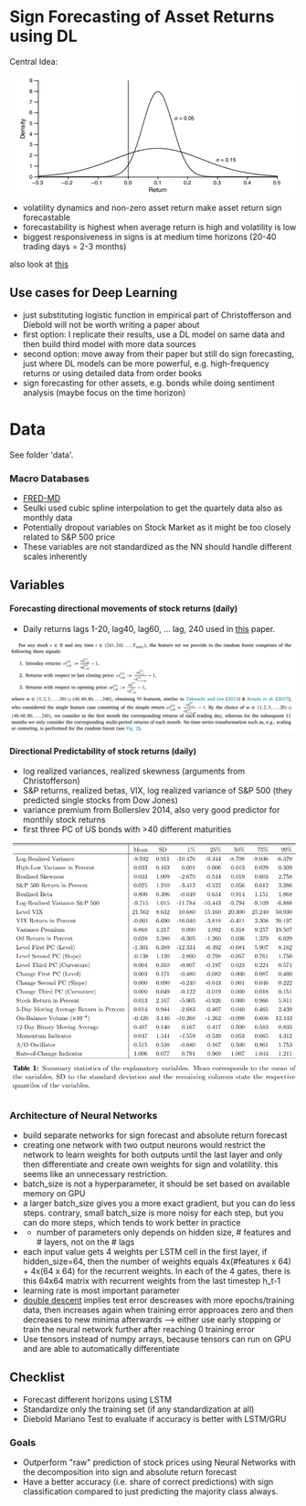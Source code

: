# Sign Forecasting of Asset Returns using DL

Central Idea: 

![alt text](img/basic_idea.png)

- volatility dynamics and non-zero asset return make asset return sign forecastable
- forecastability is highest when average return is high and volatility is low
- biggest responsiveness in signs is at medium time horizons (20-40 trading days = 2-3 months)


also look at [this](https://www.sciencedirect.com/science/article/pii/S106294081730400X?casa_token=y68X7c_uhg8AAAAA:yBf9pr5pouUoMQ0M-ni2ZGBplqIOhsoDMeLGgn0DPkdHEIq4AAJ7_TWebZhtmtDVMMpR3ea_rsU)

## Use cases for Deep Learning
- just substituting logistic function in empirical part of Christofferson and Diebold will not be worth writing a paper about
- first option: I replicate their results, use a DL model on same data and then build third model with more data sources
- second option: move away from their paper but still do sign forecasting, just where DL models can be more powerful, e.g. high-frequency returns or using detailed data from order books
- sign forecasting for other assets, e.g. bonds while doing sentiment analysis (maybe focus on the time horizon)


# Data

See folder 'data'.

### Macro Databases 
- [FRED-MD](https://www.stlouisfed.org/research/economists/mccracken/fred-databases)
- Seulki used cubic spline interpolation to get the quartely data also as monthly data
- Potentially dropout variables on Stock Market as it might be too closely related to S&P 500 price
- These variables are not standardized as the NN should handle different scales inherently

## Variables
#### Forecasting directional movements of stock returns (daily)
- Daily returns lags 1-20, lag40, lag60, ... lag, 240 used in [this](https://pdf.sciencedirectassets.com/273054/1-s2.0-S1544612322X00032/1-s2.0-S1544612321003202/main.pdf?X-Amz-Security-Token=IQoJb3JpZ2luX2VjEJ%2F%2F%2F%2F%2F%2F%2F%2F%2F%2F%2FwEaCXVzLWVhc3QtMSJHMEUCIQDvb7kARhedri2mkifmQ6YA6GQ%2BsWiICTXxzzRmuJ1XWgIgNirfMh8FDamOSBCqwYbp4HrgdSx7F5jJjkjgRSv6RDgqswUISBAFGgwwNTkwMDM1NDY4NjUiDDlj6kxrnJjqpj9%2FKyqQBXfF574aKoqSO%2FvTboHoo9u0WYQndP%2BzU4Wpzp0GaGoqTitW4nGBxyoXDlFCcmetFx7uN8znh9FJGYhP1j49DnTL1x1Fz08wsQhnlZxhk7gnifwxUhed7LV9kEGij%2BBdODR%2BY%2B8wywKcShut0VolnHT0ZxAI9rq9sevw7iV4OY3U4dxAIg8tsr1220t5%2BmvctgZensyKPy18zMWQQ3OhtVP2X8%2B4z%2F6OqfdRh7n1FOSFrnddAJSOeOBCL%2FXit8%2FlawE9h5ekx6MTCTEjBfIAI5bdC7s0whUZsRhabe26l%2BxNSchBbuUNvDhv0sOMNhuacnyeX5PC6kx3NVSfjG7cwygdoy5TQpTBjr8Bv1FU6PbqgBjbEFk4pIi9jq7MLQn%2FIq6IRsfe6MyFD4E2dYBvyDASpCap5MOf4QplXq%2BTVbV3%2FvHR%2BhwNJiym8BeSTk5yPJGkJp9CfgHc9uT7BGw87jcRqUAnaRb1z%2FEsFbLjyah%2BykUvF1K8FVPWMP4KeMHu169nhSOVtj5VlM33ThZ9jvp6cqSOR6z7fPz1jloBqQ1uV6saglhdiuBS%2FObFlQ%2F5HjImUQNRcHlpMuaA3pcpNYFtj31M%2Bm18YyV10uhYN5dqk3aM%2F4zNXJtMcf1HI%2FPVoaPnPGTopYHHVpmeRg0j5XR8N7zz5tZEWeI4iNzYT6MYQqPweuPUwH1t0H538NjhRGBdL5fpe9isPiwclXAbX7S%2FR8qRad%2FlgRaMojF%2BsK4DyHy009S2GhIeEjVtEDI98Am7pkH78JdLtjXl%2BEaRqbWr0oOUhdVfS%2Fq9bWDbefe%2BCWd%2BTDSrR1o1tWb1yOdPYkW44o8lTfhh3fJoBNt%2FR0PUq53eZinhHaVVAZkPbUKpMPuktMcGOrEBLce%2FpD82zji8qYqWWudGI2KetK2rf3ibURMConDkfOgTsvKhx1%2FvHtApKbPPssLQc2v81J8zvSiTXcNoPDBXfEAbFoC1PeTOdmsWXmG1auesEpHUw9Rl3DIJL3qVNmXyNu72ME8387NHopCW36JZdbN2uSak24cTfhjOhUrOaEAJCz%2B%2B2fduy6TIYMGHOz%2BZ6hSbklbInvpeuSHoEHidcEHLgkD6xLlUghGhWSQOtSMs&X-Amz-Algorithm=AWS4-HMAC-SHA256&X-Amz-Date=20251013T154201Z&X-Amz-SignedHeaders=host&X-Amz-Expires=300&X-Amz-Credential=ASIAQ3PHCVTYRE6DBNH5%2F20251013%2Fus-east-1%2Fs3%2Faws4_request&X-Amz-Signature=1deb177052509cf051bb9147f2f5e26d9344c4d484454cdf9b14595f6c34f10c&hash=a20690de278e1cdb0c78ddd640ec779b2e024cf2894ecb63b1d7c078e6ef9f54&host=68042c943591013ac2b2430a89b270f6af2c76d8dfd086a07176afe7c76c2c61&pii=S1544612321003202&tid=spdf-8012b1d0-4b20-426b-b223-3f88be022e2f&sid=510151aa67e462423919b33547c6ea2f32c9gxrqb&type=client&tsoh=d3d3LnNjaWVuY2VkaXJlY3QuY29t&rh=d3d3LnNjaWVuY2VkaXJlY3QuY29t&ua=1e015c5b0b0809560000&rr=98dff1cb194f6add&cc=de) paper.

![alt text](img/image.png)

#### Directional Predictability of stock returns (daily)
- log realized variances, realized skewness (arguments from Christofferson)
- S&P returns, realized betas, VIX, log realized variance of S&P 500 (they predicted single stocks from Dow Jones)
- variance premium from Bollerslev 2014, also very good predictor for monthly stock returns
- first three PC of US bonds with >40 different maturities

![alt text](img/image-1.png)



### Architecture of Neural Networks
- build separate networks for sign forecast and absolute return forecast
- creating one network with two output neurons would restrict the network to learn weights for both outputs until the last layer and only then differentiate and create own weights for sign and volatility. this seems like an unnecessary restriction.
- batch_size is not a hyperparameter, it should be set based on available memory on GPU
- a larger batch_size gives you a more exact gradient, but you can do less steps. contrary, small batch_size is more noisy for each step, but you can do more steps, which tends to work better in practice
- - number of parameters only depends on hidden size, # features and # layers, not on the # lags
- each input value gets 4 weights per LSTM cell in the first layer, if hidden_size=64, then the number of weights equals 4x(#features x 64) + 4x(64 x 64) for the recurrent weights. In each of the 4 gates, there is this 64x64 matrix with recurrent weights from the last timestep h_t-1
- learning rate is most important parameter
- [double descent](https://iopscience.iop.org/article/10.1088/1742-5468/ac3a74/pdf) implies test error descreases with more epochs/training data, then increases again when training error approaces zero and then decreases to new minima afterwards --> either use early stopping or train the neural network further after reaching 0 training error
- Use tensors instead of numpy arrays, because tensors can run on GPU and are able to automatically differentiate



## Checklist
- Forecast different horizons using LSTM
- Standardize only the training set (if any standardization at all)
- Diebold Mariano Test to evaluate if accuracy is better with LSTM/GRU


### Goals
- Outperform "raw" prediction of stock prices using Neural Networks with the decomposition into sign and absolute return forecast
- Have a better accuracy (i.e. share of correct predictions) with sign classification compared to just predicting the majority class always. 
